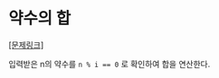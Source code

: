 # 약수의 합
[[문제링크]](https://programmers.co.kr/learn/courses/30/lessons/12928)

입력받은 n의 약수를 `n % i == 0` 로 확인하여 합을 연산한다.